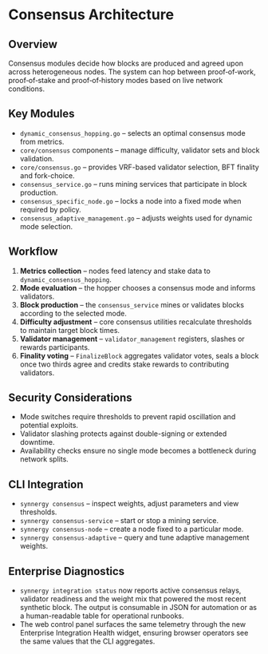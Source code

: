 # Consensus Architecture

## Overview
Consensus modules decide how blocks are produced and agreed upon across heterogeneous nodes. The system can hop between proof‑of‑work, proof‑of‑stake and proof‑of‑history modes based on live network conditions.

## Key Modules
- `dynamic_consensus_hopping.go` – selects an optimal consensus mode from metrics.
- `core/consensus` components – manage difficulty, validator sets and block validation.
- `core/consensus.go` – provides VRF-based validator selection, BFT finality and fork-choice.
- `consensus_service.go` – runs mining services that participate in block production.
- `consensus_specific_node.go` – locks a node into a fixed mode when required by policy.
- `consensus_adaptive_management.go` – adjusts weights used for dynamic mode selection.

## Workflow
1. **Metrics collection** – nodes feed latency and stake data to `dynamic_consensus_hopping`.
2. **Mode evaluation** – the hopper chooses a consensus mode and informs validators.
3. **Block production** – the `consensus_service` mines or validates blocks according to the selected mode.
4. **Difficulty adjustment** – core consensus utilities recalculate thresholds to maintain target block times.
5. **Validator management** – `validator_management` registers, slashes or rewards participants.
6. **Finality voting** – `FinalizeBlock` aggregates validator votes, seals a block once two thirds agree and credits stake rewards to contributing validators.

## Security Considerations
- Mode switches require thresholds to prevent rapid oscillation and potential exploits.
- Validator slashing protects against double-signing or extended downtime.
- Availability checks ensure no single mode becomes a bottleneck during network splits.

## CLI Integration
- `synnergy consensus` – inspect weights, adjust parameters and view thresholds.
- `synnergy consensus-service` – start or stop a mining service.
- `synnergy consensus-node` – create a node fixed to a particular mode.
- `synnergy consensus-adaptive` – query and tune adaptive management weights.

## Enterprise Diagnostics
- `synnergy integration status` now reports active consensus relays, validator readiness and the weight mix that powered the most recent synthetic block. The output is consumable in JSON for automation or as a human-readable table for operational runbooks.
- The web control panel surfaces the same telemetry through the new Enterprise Integration Health widget, ensuring browser operators see the same values that the CLI aggregates.
